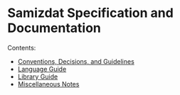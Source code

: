 Samizdat Specification and Documentation
========================================

Contents:

* [Conventions, Decisions, and Guidelines](conventions/README.md)
* [Language Guide](language-guide/README.md)
* [Library Guide](library-guide/README.md)
* [Miscellaneous Notes](notes/README.md)
